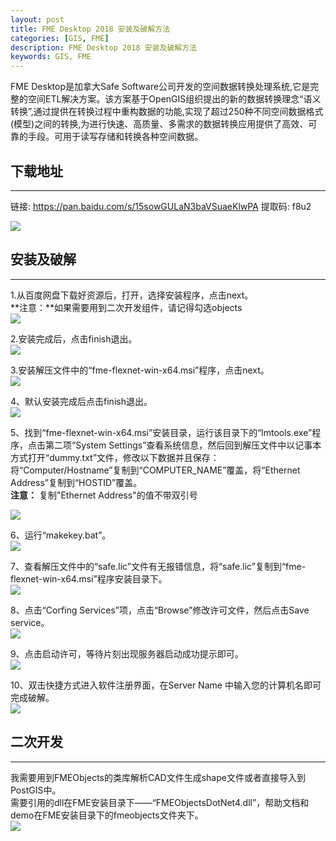 ```yaml
---
layout: post
title: FME Desktop 2018 安装及破解方法
categories: [GIS, FME]
description: FME Desktop 2018 安装及破解方法
keywords: GIS, FME
---
```


FME Desktop是加拿大Safe Software公司开发的空间数据转换处理系统,它是完整的空间ETL解决方案。该方案基于OpenGIS组织提出的新的数据转换理念“语义转换”,通过提供在转换过程中重构数据的功能,实现了超过250种不同空间数据格式(模型)之间的转换,为进行快速、高质量、多需求的数据转换应用提供了高效、可靠的手段。可用于读写存储和转换各种空间数据。

## 下载地址
---------------

链接: https://pan.baidu.com/s/15sowGULaN3baVSuaeKlwPA 提取码: f8u2              

![](https://allanhao.com/images/2019-03-17-15-05-41.png)

## 安装及破解
--------------

1.从百度网盘下载好资源后，打开，选择安装程序，点击next。                    
**注意：**如果需要用到二次开发组件，请记得勾选objects                      
![](https://allanhao.com/images/2019-03-17-15-08-51.png)

2.安装完成后，点击finish退出。       
![](https://allanhao.com/images/2019-03-17-15-09-21.png)

3.安装解压文件中的“fme-flexnet-win-x64.msi”程序，点击next。          
![](https://allanhao.com/images/2019-03-17-15-09-55.png)           

4、默认安装完成后点击finish退出。        
![](https://allanhao.com/images/2019-03-17-15-10-11.png)

5、找到“fme-flexnet-win-x64.msi”安装目录，运行该目录下的“lmtools.exe”程序，点击第二项“System Settings”查看系统信息，然后回到解压文件中以记事本方式打开“dummy.txt”文件，修改以下数据并且保存：将“Computer/Hostname”复制到“COMPUTER_NAME”覆盖，将“Ethernet Address”复制到“HOSTID”覆盖。           
**注意：** 复制"Ethernet Address"的值不带双引号          

![](https://allanhao.com/images/2019-03-17-15-11-27.png)

6、运行“makekey.bat”。        
![](https://allanhao.com/images/2019-03-17-15-11-47.png)

7、查看解压文件中的“safe.lic”文件有无报错信息，将“safe.lic”复制到“fme-flexnet-win-x64.msi”程序安装目录下。        
![](https://allanhao.com/images/2019-03-17-15-12-05.png)

8、点击“Corfing Services”项，点击“Browse”修改许可文件，然后点击Save service。         
![](https://allanhao.com/images/2019-03-17-15-13-09.png)

9、点击启动许可，等待片刻出现服务器启动成功提示即可。             
![](https://allanhao.com/images/2019-03-17-15-13-23.png)

10、双击快捷方式进入软件注册界面，在Server Name 中输入您的计算机名即可完成破解。            
![](https://allanhao.com/images/2019-03-17-15-13-39.png)

## 二次开发
---------------

我需要用到FMEObjects的类库解析CAD文件生成shape文件或者直接导入到PostGIS中。            
需要引用的dll在FME安装目录下——“FMEObjectsDotNet4.dll”，帮助文档和demo在FME安装目录下的fmeobjects文件夹下。        
![](https://allanhao.com/images/2019-03-17-15-19-30.png)